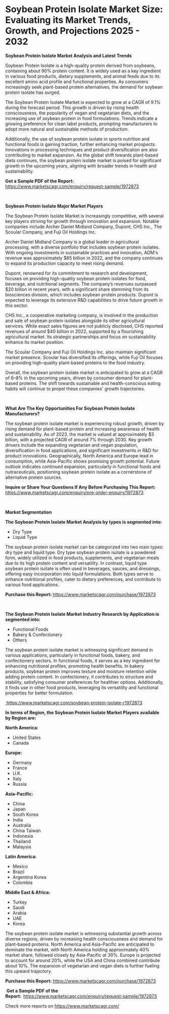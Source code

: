 <p><h1>Soybean Protein Isolate Market Size: Evaluating its Market Trends, Growth, and Projections 2025 - 2032</h1></p><p><strong>Soybean Protein Isolate Market Analysis and Latest Trends</strong></p>
<p><p>Soybean Protein Isolate is a high-quality protein derived from soybeans, containing about 90% protein content. It is widely used as a key ingredient in various food products, dietary supplements, and animal feeds due to its excellent amino acid profile and functional properties. As consumers increasingly seek plant-based protein alternatives, the demand for soybean protein isolate has surged.</p><p>The Soybean Protein Isolate Market is expected to grow at a CAGR of 9.1% during the forecast period. This growth is driven by rising health consciousness, the popularity of vegan and vegetarian diets, and the increasing use of soybean protein in food formulations. Trends indicate a growing preference for clean label products, prompting manufacturers to adopt more natural and sustainable methods of production.</p><p>Additionally, the use of soybean protein isolate in sports nutrition and functional foods is gaining traction, further enhancing market prospects. Innovations in processing techniques and product diversification are also contributing to market expansion. As the global shift towards plant-based diets continues, the soybean protein isolate market is poised for significant growth in the upcoming years, aligning with broader trends in health and sustainability.</p></p>
<p><strong>Get a Sample PDF of the Report:&nbsp;</strong> <a href="https://www.marketscagr.com/enquiry/request-sample/1972873?utm_campaign=2634&utm_medium=2&utm_source=Github&utm_content=ia&utm_term=07042025&utm_id=soybean-protein-isolate">https://www.marketscagr.com/enquiry/request-sample/1972873</a></p>
<p>&nbsp;</p>
<p><strong>Soybean Protein Isolate Major Market Players</strong></p>
<p><p>The Soybean Protein Isolate Market is increasingly competitive, with several key players striving for growth through innovation and expansion. Notable companies include Archer Daniel Midland Company, Dupont, CHS Inc., The Scoular Company, and Fuji Oil Holdings Inc.</p><p>Archer Daniel Midland Company is a global leader in agricultural processing, with a diverse portfolio that includes soybean protein isolates. With ongoing investments in sustainable practices and innovation, ADM's revenue was approximately $85 billion in 2022, and the company continues to expand its production capacity to meet rising demand.</p><p>Dupont, renowned for its commitment to research and development, focuses on providing high-quality soybean protein isolates for food, beverage, and nutritional segments. The company’s revenues surpassed $20 billion in recent years, with a significant share stemming from its biosciences division, which includes soybean protein products. Dupont is expected to leverage its extensive R&D capabilities to drive future growth in this sector.</p><p>CHS Inc., a cooperative marketing company, is involved in the production and sale of soybean protein isolates alongside its other agricultural services. While exact sales figures are not publicly disclosed, CHS reported revenues of around $40 billion in 2022, supported by a flourishing agricultural market. Its strategic partnerships and focus on sustainability enhance its market position.</p><p>The Scoular Company and Fuji Oil Holdings Inc. also maintain significant market presence. Scoular has diversified its offerings, while Fuji Oil focuses on providing high-quality plant-based proteins to the food industry.</p><p>Overall, the soybean protein isolate market is anticipated to grow at a CAGR of 6–8% in the upcoming years, driven by consumer demand for plant-based proteins. The shift towards sustainable and health-conscious eating habits will continue to propel these companies' growth trajectories.</p></p>
<p>&nbsp;</p>
<p><strong>What Are The Key Opportunities For Soybean Protein Isolate Manufacturers?</strong></p>
<p><p>The soybean protein isolate market is experiencing robust growth, driven by rising demand for plant-based protein and increasing awareness of health and sustainability. As of 2023, the market is valued at approximately $3 billion, with a projected CAGR of around 7% through 2030. Key growth drivers include the expanding vegetarian and vegan population, diversification in food applications, and significant investments in R&D for product innovations. Geographically, North America and Europe lead in consumption, while Asia-Pacific shows promising growth potential. Future outlook indicates continued expansion, particularly in functional foods and nutraceuticals, positioning soybean protein isolate as a cornerstone of alternative protein sources.</p></p>
<p><strong>Inquire or Share Your Questions If Any Before Purchasing This Report:</strong> <a href="https://www.marketscagr.com/enquiry/pre-order-enquiry/1972873?utm_campaign=2634&utm_medium=2&utm_source=Github&utm_content=ia&utm_term=07042025&utm_id=soybean-protein-isolate">https://www.marketscagr.com/enquiry/pre-order-enquiry/1972873</a></p>
<p>&nbsp;</p>
<p><strong>Market Segmentation</strong></p>
<p><strong>The Soybean Protein Isolate Market Analysis by types is segmented into:</strong></p>
<p><ul><li>Dry Type</li><li>Liquid Type</li></ul></p>
<p><p>The soybean protein isolate market can be categorized into two main types: dry type and liquid type. Dry type soybean protein isolate is a powdered form, widely utilized in food products, supplements, and vegetarian meals due to its high protein content and versatility. In contrast, liquid type soybean protein isolate is often used in beverages, sauces, and dressings, offering easy incorporation into liquid formulations. Both types serve to enhance nutritional profiles, cater to dietary preferences, and contribute to various food applications.</p></p>
<p><strong>Purchase this Report:&nbsp;</strong><a href="https://www.marketscagr.com/purchase/1972873?utm_campaign=2634&utm_medium=2&utm_source=Github&utm_content=ia&utm_term=07042025&utm_id=soybean-protein-isolate">https://www.marketscagr.com/purchase/1972873</a></p>
<p>&nbsp;</p>
<p><strong>The Soybean Protein Isolate Market Industry Research by Application is segmented into:</strong></p>
<p><ul><li>Functional Foods</li><li>Bakery & Confectionery</li><li>Others</li></ul></p>
<p><p>The soybean protein isolate market is witnessing significant demand in various applications, particularly in functional foods, bakery, and confectionery sectors. In functional foods, it serves as a key ingredient for enhancing nutritional profiles, promoting health benefits. In bakery products, soybean protein improves texture and moisture retention while adding protein content. In confectionery, it contributes to structure and stability, satisfying consumer preferences for healthier options. Additionally, it finds use in other food products, leveraging its versatility and functional properties for better formulation.</p></p>
<p><a href="https://www.marketscagr.com/soybean-protein-isolate-r1972873?utm_campaign=2634&utm_medium=2&utm_source=Github&utm_content=ia&utm_term=07042025&utm_id=soybean-protein-isolate">&nbsp;https://www.marketscagr.com/soybean-protein-isolate-r1972873</a></p>
<p><strong>In terms of Region, the Soybean Protein Isolate Market Players available by Region are:</strong></p>
<p>
    <p> <strong> North America: </strong>
        <ul>
            <li>United States</li>
            <li>Canada</li>
        </ul>
        </p> 
    <p> <strong> Europe: </strong>
        <ul>
            <li>Germany</li>
            <li>France</li>
            <li>U.K.</li>
            <li>Italy</li>
            <li>Russia</li>
        </ul>
        </p> 
    <p> <strong> Asia-Pacific: </strong>
        <ul>
            <li>China</li>
            <li>Japan</li>
            <li>South Korea</li>
            <li>India</li>
            <li>Australia</li>
            <li>China Taiwan</li>
            <li>Indonesia</li>
            <li>Thailand</li>
            <li>Malaysia</li>
        </ul>
        </p> 
    <p> <strong> Latin America: </strong>
        <ul>
            <li>Mexico</li>
            <li>Brazil</li>
            <li>Argentina Korea</li>
            <li>Colombia</li>
        </ul>
        </p> 
    <p> <strong> Middle East & Africa: </strong>
        <ul>
            <li>Turkey</li>
            <li>Saudi</li>
            <li>Arabia</li>
            <li>UAE</li>
            <li>Korea</li>
        </ul>
    </p>
    </p>
<p><p>The soybean protein isolate market is witnessing substantial growth across diverse regions, driven by increasing health consciousness and demand for plant-based proteins. North America and Asia-Pacific are anticipated to dominate the market, with North America holding approximately 40% market share, followed closely by Asia-Pacific at 30%. Europe is projected to account for around 20%, while the USA and China combined contribute about 10%. The expansion of vegetarian and vegan diets is further fueling this upward trajectory.</p></p>
<p><strong>Purchase this Report: </strong><a href="https://www.marketscagr.com/purchase/1972873?utm_campaign=2634&utm_medium=2&utm_source=Github&utm_content=ia&utm_term=07042025&utm_id=soybean-protein-isolate">https://www.marketscagr.com/purchase/1972873</a></p>
<p>&nbsp;<strong>Get a Sample PDF of the Report:&nbsp;&nbsp;</strong><a href="https://www.marketscagr.com/enquiry/request-sample/1972873?utm_campaign=2634&utm_medium=2&utm_source=Github&utm_content=ia&utm_term=07042025&utm_id=soybean-protein-isolate">https://www.marketscagr.com/enquiry/request-sample/1972873</a></p>
<p><strong></strong></p>
<p>Check more reports on <a href="https://www.marketscagr.com/?utm_campaign=2634&utm_medium=2&utm_source=Github&utm_content=ia&utm_term=07042025&utm_id=soybean-protein-isolate">https://www.marketscagr.com/</a></p>